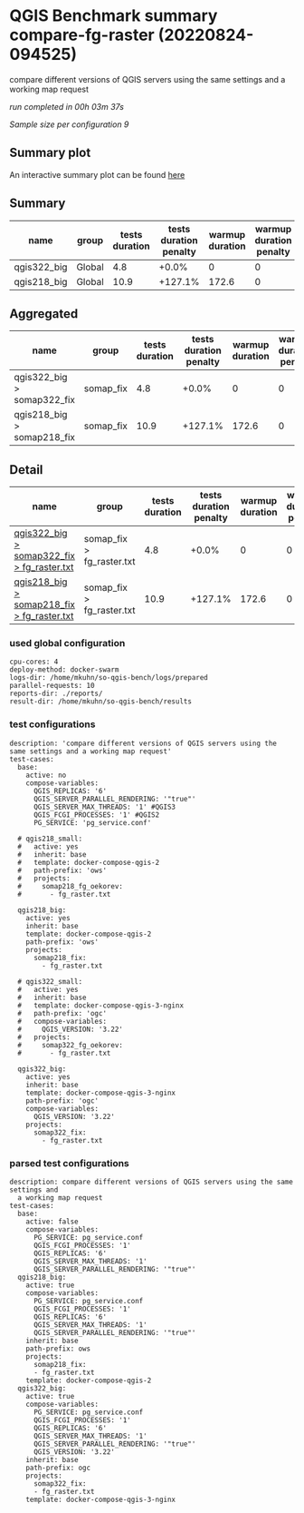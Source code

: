 # QGIS Benchmark summary compare-fg-raster (20220824-094525)


compare different versions of QGIS servers using the same settings and a working map request

_run completed in 00h 03m 37s_

_Sample size per configuration 9_
## Summary plot
An interactive summary plot can be found [here](report_compare-fg-raster_20220824-094525_plot.html)

## Summary
| name        | group   |   tests duration | tests duration penalty   |   warmup duration |   warmup duration penalty |   totalResTime | totalResTime penalty   |   medianResTime | medianResTime penalty   |   minResTime |   maxResTime |   responseSizeMB |   sampleCount |   errorCount |   memMaxMB |   memAvgMB |   memMinMB |   cpuMax% |   cpuAvg% |   cpuMin% |   errorPct |
|-------------|---------|------------------|--------------------------|-------------------|---------------------------|----------------|------------------------|-----------------|-------------------------|--------------|--------------|------------------|---------------|--------------|------------|------------|------------|-----------|-----------|-----------|------------|
| qgis322_big | Global  |              4.8 | +0.0%                    |               0   |                         0 |            0   | +0.0%                  |               3 | +0.0%                   |            3 |           23 |                0 |             9 |            9 |     -inf   |      nan   |      inf   |      -inf |     nan   |     inf   |        100 |
| qgis218_big | Global  |             10.9 | +127.1%                  |             172.6 |                         0 |           48.1 | +98124.5%              |            6375 | +212400.0%              |         2934 |         6741 |                0 |             9 |            0 |     9688.6 |     9220.2 |     8232.1 |        56 |      34.3 |       0.2 |          0 |

## Aggregated
| name                       | group     |   tests duration | tests duration penalty   |   warmup duration |   warmup duration penalty |   totalResTime | totalResTime penalty   |   medianResTime | medianResTime penalty   |   minResTime |   maxResTime |   responseSizeMB |   sampleCount |   errorCount |   memMaxMB |   memAvgMB |   memMinMB |   cpuMax% |   cpuAvg% |   cpuMin% |   errorPct |
|----------------------------|-----------|------------------|--------------------------|-------------------|---------------------------|----------------|------------------------|-----------------|-------------------------|--------------|--------------|------------------|---------------|--------------|------------|------------|------------|-----------|-----------|-----------|------------|
| qgis322_big > somap322_fix | somap_fix |              4.8 | +0.0%                    |               0   |                         0 |            0   | +0.0%                  |               3 | +0.0%                   |            3 |           23 |                0 |             9 |            9 |     -inf   |      nan   |      inf   |      -inf |     nan   |     inf   |        100 |
| qgis218_big > somap218_fix | somap_fix |             10.9 | +127.1%                  |             172.6 |                         0 |           48.1 | +98124.5%              |            6375 | +212400.0%              |         2934 |         6741 |                0 |             9 |            0 |     9688.6 |     9220.2 |     8232.1 |        56 |      34.3 |       0.2 |          0 |

## Detail
| name                                                                                                                                                           | group                     |   tests duration | tests duration penalty   |   warmup duration |   warmup duration penalty |   totalResTime | totalResTime penalty   |   medianResTime | medianResTime penalty   |   sampleCount |   errorCount |   errorPct |   meanResTime |   minResTime |   maxResTime |   pct1ResTime |   pct2ResTime |   pct3ResTime |   throughput |   receivedKBytesPerSec |   sentKBytesPerSec |   responseSizeMB |   memMaxMB |   memAvgMB |   memMinMB |   cpuMax% |   cpuAvg% |   cpuMin% |
|----------------------------------------------------------------------------------------------------------------------------------------------------------------|---------------------------|------------------|--------------------------|-------------------|---------------------------|----------------|------------------------|-----------------|-------------------------|---------------|--------------|------------|---------------|--------------|--------------|---------------|---------------|---------------|--------------|------------------------|--------------------|------------------|------------|------------|------------|-----------|-----------|-----------|
| [qgis322_big > somap322_fix > fg_raster.txt](../results/details/compare-fg-raster/20220824-094525/qgis322_big/somap322_fix/fg_raster.txt/dashboard/index.html) | somap_fix > fg_raster.txt |              4.8 | +0.0%                    |               0   |                         0 |            0   | +0.0%                  |               3 | +0.0%                   |             9 |            9 |        100 |       5.44444 |            3 |           23 |            23 |            23 |            23 |    204.545   |               70.9118  |          76.1053   |                0 |      nan   |      nan   |      nan   |       nan |     nan   |     nan   |
| [qgis218_big > somap218_fix > fg_raster.txt](../results/details/compare-fg-raster/20220824-094525/qgis218_big/somap218_fix/fg_raster.txt/dashboard/index.html) | somap_fix > fg_raster.txt |             10.9 | +127.1%                  |             172.6 |                         0 |           48.1 | +98124.5%              |            6375 | +212400.0%              |             9 |            0 |          0 |    5347.78    |         2934 |         6741 |          6741 |          6741 |          6741 |      1.27334 |                4.86457 |           0.473774 |                0 |     9688.6 |     9220.2 |     8232.1 |        56 |      34.3 |       0.2 |

### used global configuration

```
cpu-cores: 4
deploy-method: docker-swarm
logs-dir: /home/mkuhn/so-qgis-bench/logs/prepared
parallel-requests: 10
reports-dir: ./reports/
result-dir: /home/mkuhn/so-qgis-bench/results

```
### test configurations

```
description: 'compare different versions of QGIS servers using the same settings and a working map request'
test-cases:
  base:
    active: no
    compose-variables:
      QGIS_REPLICAS: '6'
      QGIS_SERVER_PARALLEL_RENDERING: '"true"'
      QGIS_SERVER_MAX_THREADS: '1' #QGIS3
      QGIS_FCGI_PROCESSES: '1' #QGIS2
      PG_SERVICE: 'pg_service.conf'

  # qgis218_small:
  #   active: yes
  #   inherit: base
  #   template: docker-compose-qgis-2
  #   path-prefix: 'ows'
  #   projects:
  #     somap218_fg_oekorev:
  #       - fg_raster.txt

  qgis218_big:
    active: yes
    inherit: base
    template: docker-compose-qgis-2
    path-prefix: 'ows'
    projects:
      somap218_fix:
        - fg_raster.txt

  # qgis322_small:
  #   active: yes
  #   inherit: base
  #   template: docker-compose-qgis-3-nginx
  #   path-prefix: 'ogc'
  #   compose-variables:
  #     QGIS_VERSION: '3.22'
  #   projects:
  #     somap322_fg_oekorev:
  #       - fg_raster.txt

  qgis322_big:
    active: yes
    inherit: base
    template: docker-compose-qgis-3-nginx
    path-prefix: 'ogc'
    compose-variables:
      QGIS_VERSION: '3.22'
    projects:
      somap322_fix:
        - fg_raster.txt
```
### parsed test configurations

```
description: compare different versions of QGIS servers using the same settings and
  a working map request
test-cases:
  base:
    active: false
    compose-variables:
      PG_SERVICE: pg_service.conf
      QGIS_FCGI_PROCESSES: '1'
      QGIS_REPLICAS: '6'
      QGIS_SERVER_MAX_THREADS: '1'
      QGIS_SERVER_PARALLEL_RENDERING: '"true"'
  qgis218_big:
    active: true
    compose-variables:
      PG_SERVICE: pg_service.conf
      QGIS_FCGI_PROCESSES: '1'
      QGIS_REPLICAS: '6'
      QGIS_SERVER_MAX_THREADS: '1'
      QGIS_SERVER_PARALLEL_RENDERING: '"true"'
    inherit: base
    path-prefix: ows
    projects:
      somap218_fix:
      - fg_raster.txt
    template: docker-compose-qgis-2
  qgis322_big:
    active: true
    compose-variables:
      PG_SERVICE: pg_service.conf
      QGIS_FCGI_PROCESSES: '1'
      QGIS_REPLICAS: '6'
      QGIS_SERVER_MAX_THREADS: '1'
      QGIS_SERVER_PARALLEL_RENDERING: '"true"'
      QGIS_VERSION: '3.22'
    inherit: base
    path-prefix: ogc
    projects:
      somap322_fix:
      - fg_raster.txt
    template: docker-compose-qgis-3-nginx

```